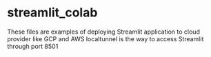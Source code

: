 # streamlit_colab

These files are examples of deploying Streamlit application to cloud provider like GCP and AWS
localtunnel is the way to access Streamlit through port 8501
